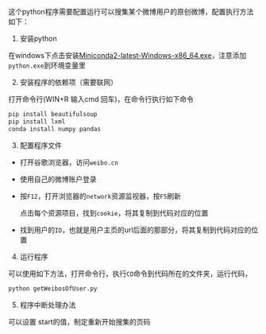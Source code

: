 
这个python程序需要配置运行可以搜集某个微博用户的原创微博，配置执行方法如下：

1. 安装python

在windows下点击安装[Miniconda2-latest-Windows-x86_64.exe](https://repo.anaconda.com/miniconda/Miniconda2-latest-Windows-x86_64.exe)，注意添加`python.exe`到环境变量里

2. 安装程序的依赖项（需要联网）

打开命令行(WIN+R 输入cmd 回车)，在命令行执行如下命令

```cmd
pip install beautifulsoup
pip install lxml
conda install numpy pandas

```

3. 配置程序文件
   
- 打开谷歌浏览器，访问`weibo.cn`
- 使用自己的微博账户登录
- 按`F12`，打开浏览器的`network`资源监视器，按`F5`刷新

    点击每个资源项目，找到`cookie`，将其复制到代码对应的位置  



- 找到用户的`ID`，也就是用户主页的url后面的那部分，将其复制到代码对应的位置



4. 运行程序
  
可以使用如下方法，打开命令行，执行`CD`命令到代码所在的文件夹，运行代码，

```cmd
python getWeibosOfUser.py
```

5. 程序中断处理办法
   
可以设置 start的值，制定重新开始搜集的页码
